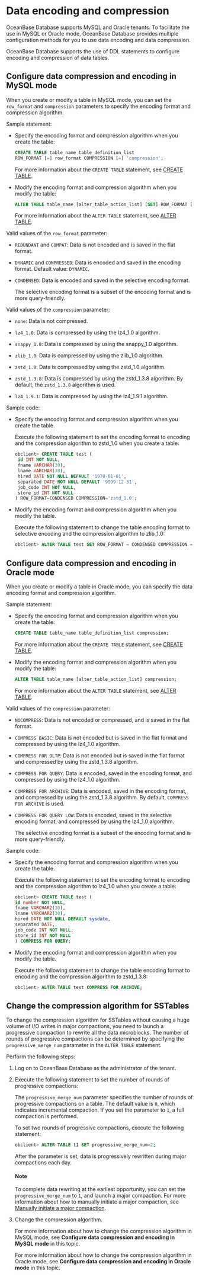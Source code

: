 # Data encoding and compression

OceanBase Database supports MySQL and Oracle tenants. To facilitate the use in MySQL or Oracle mode, OceanBase Database provides multiple configuration methods for you to use data encoding and data compression.

OceanBase Database supports the use of DDL statements to configure encoding and compression of data tables.

## Configure data compression and encoding in MySQL mode

When you create or modify a table in MySQL mode, you can set the `row_format` and `compression` parameters to specify the encoding format and compression algorithm.

Sample statement:

* Specify the encoding format and compression algorithm when you create the table:

   ```sql
   CREATE TABLE table_name table_definition_list
   ROW_FORMAT [=] row_format COMPRESSION [=] 'compression';
   ```

   For more information about the `CREATE TABLE` statement, see [CREATE TABLE](../../../../4.development-reference/1.sql-syntax/2.common-tenant-of-mysql-mode/6.sql-statement-of-mysql-mode/26.create-table-of-mysql-mode.md).

* Modify the encoding format and compression algorithm when you modify the table:

   ```sql
   ALTER TABLE table_name [alter_table_action_list] [SET] ROW_FORMAT [=]row_format COMPRESSION [=]  'compression';
   ```

   For more information about the `ALTER TABLE` statement, see [ALTER TABLE](../../../../4.development-reference/1.sql-syntax/2.common-tenant-of-mysql-mode/6.sql-statement-of-mysql-mode/16.alter-table-of-mysql-mode.md).

Valid values of the `row_format` parameter:

* `REDUNDANT` and `COMPAT`: Data is not encoded and is saved in the flat format.

* `DYNAMIC` and `COMPRESSED`: Data is encoded and saved in the encoding format. Default value: `DYNAMIC`.

* `CONDENSED`: Data is encoded and saved in the selective encoding format.

   The selective encoding format is a subset of the encoding format and is more query-friendly.

Valid values of the `compression` parameter:

* `none`: Data is not compressed.

* `lz4_1.0`: Data is compressed by using the lz4_1.0 algorithm.

* `snappy_1.0`: Data is compressed by using the snappy_1.0 algorithm.

* `zlib_1.0`: Data is compressed by using the zlib_1.0 algorithm.

* `zstd_1.0`: Data is compressed by using the zstd_1.0 algorithm.

* `zstd_1.3.8`: Data is compressed by using the zstd_1.3.8 algorithm. By default, the `zstd_1.3.8` algorithm is used.

* `lz4_1.9.1`: Data is compressed by using the lz4_1.9.1 algorithm.

Sample code:

* Specify the encoding format and compression algorithm when you create the table.

   Execute the following statement to set the encoding format to encoding and the compression algorithm to zstd_1.0 when you create a table:

   ```sql
   obclient> CREATE TABLE test (
    id INT NOT NULL,
    fname VARCHAR(30),
    lname VARCHAR(30),
    hired DATE NOT NULL DEFAULT '1970-01-01',
    separated DATE NOT NULL DEFAULT '9999-12-31',
    job_code INT NOT NULL,
    store_id INT NOT NULL
   ) ROW_FORMAT=CONDENSED COMPRESSION='zstd_1.0';
   ```

* Modify the encoding format and compression algorithm when you modify the table.

   Execute the following statement to change the table encoding format to selective encoding and the compression algorithm to zlib_1.0:

   ```sql
   obclient> ALTER TABLE test SET ROW_FORMAT = CONDENSED COMPRESSION = 'zlib_1.0';
   ```

## Configure data compression and encoding in Oracle mode

When you create or modify a table in Oracle mode, you can specify the data encoding format and compression algorithm.

Sample statement:

* Specify the encoding format and compression algorithm when you create the table:

   ```sql
   CREATE TABLE table_name table_definition_list compression;
   ```

   For more information about the `CREATE TABLE` statement, see [CREATE TABLE](../../../../4.development-reference/1.sql-syntax/3.common-tenant-of-oracle-mode/9.sql-statement-of-oracle-mode/1.ddl-of-oracle-mode/24.create-table-of-oracle-mode.md).

* Modify the encoding format and compression algorithm when you modify the table:

   ```sql
   ALTER TABLE table_name [alter_table_action_list] compression;
   ```

   For more information about the `ALTER TABLE` statement, see [ALTER TABLE](../../../../4.development-reference/1.sql-syntax/3.common-tenant-of-oracle-mode/9.sql-statement-of-oracle-mode/1.ddl-of-oracle-mode/10.alter-table-of-oracle-mode.md).

Valid values of the `compression` parameter:

* `NOCOMPRESS`: Data is not encoded or compressed, and is saved in the flat format.

* `COMPRESS BASIC`: Data is not encoded but is saved in the flat format and compressed by using the lz4_1.0 algorithm.

* `COMPRESS FOR OLTP`: Data is not encoded but is saved in the flat format and compressed by using the zstd_1.3.8 algorithm.

* `COMPRESS FOR QUERY`: Data is encoded, saved in the encoding format, and compressed by using the lz4_1.0 algorithm.

* `COMPRESS FOR ARCHIVE`: Data is encoded, saved in the encoding format, and compressed by using the zstd_1.3.8 algorithm. By default, `COMPRESS FOR ARCHIVE` is used.

* `COMPRESS FOR QUERY LOW`: Data is encoded, saved in the selective encoding format, and compressed by using the lz4_1.0 algorithm.

   The selective encoding format is a subset of the encoding format and is more query-friendly.

Sample code:

* Specify the encoding format and compression algorithm when you create the table.

   Execute the following statement to set the encoding format to encoding and the compression algorithm to lz4_1.0 when you create a table:

   ```sql
   obclient> CREATE TABLE test (
   id number NOT NULL,
   fname VARCHAR2(30),
   lname VARCHAR2(30),
   hired DATE NOT NULL DEFAULT sysdate,
   separated DATE,
   job_code INT NOT NULL,
   store_id INT NOT NULL
   ) COMPRESS FOR QUERY;
   ```

* Modify the encoding format and compression algorithm when you modify the table.

   Execute the following statement to change the table encoding format to encoding and the compression algorithm to zstd_1.3.8:

   ```sql
   obclient> ALTER TABLE test COMPRESS FOR ARCHIVE;
   ```

## Change the compression algorithm for SSTables

To change the compression algorithm for SSTables without causing a huge volume of I/O writes in major compactions, you need to launch a progressive compaction to rewrite all the data microblocks. The number of rounds of progressive compactions can be determined by specifying the `progressive_merge_num` parameter in the `ALTER TABLE` statement.

Perform the following steps:

1. Log on to OceanBase Database as the administrator of the tenant.

2. Execute the following statement to set the number of rounds of progressive compactions:

   The `progressive_merge_num` parameter specifies the number of rounds of progressive compactions on a table. The default value is `0`, which indicates incremental compaction. If you set the parameter to `1`, a full compaction is performed.

   To set two rounds of progressive compactions, execute the following statement:

   ```sql
   obclient> ALTER TABLE t1 SET progressive_merge_num=2;
   ```

   After the parameter is set, data is progressively rewritten during major compactions each day.

   <main id="notice" type='explain'>
    <h4>Note</h4>
    <p>To complete data rewriting at the earliest opportunity, you can set the <code>progressive_merge_num</code> to <code>1</code>, and launch a major compaction. For more information about how to manually initiate a major compaction, see <a href="../2.merge-management/4.manually-trigger-a-merge.md">Manually initiate a major compaction</a>. </p>
   </main>

3. Change the compression algorithm.

   For more information about how to change the compression algorithm in MySQL mode, see **Configure data compression and encoding in MySQL mode** in this topic.

   For more information about how to change the compression algorithm in Oracle mode, see **Configure data compression and encoding in Oracle mode** in this topic.
